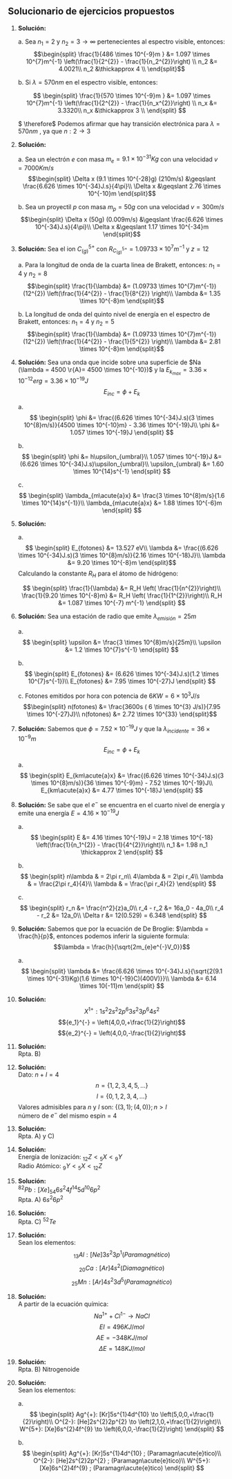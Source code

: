 ## **Solucionario de ejercicios propuestos**

1.  **Solución:**

    a. Sea $n_1 = 2$ y $n_2 = 3 \rightarrow \infty$ pertenecientes al
    espectro visible, entonces: $$\begin{split}
                    \frac{1}{486 \times 10^{-9}m } &= 1.097 \times 10^{7}m^{-1} \left(\frac{1}{2^{2}} - \frac{1}{n_2^{2}}\right) \\
                        n_2 &= 4.0021\\
                        n_2 &\thickapprox 4 \\
                \end{split}$$

    b. Si $\lambda = 570nm$ en el espectro visible, entonces:

    $$
    \begin{split}
                        \frac{1}{570 \times 10^{-9}m } &= 1.097 \times 10^{7}m^{-1} \left(\frac{1}{2^{2}} - \frac{1}{n_x^{2}}\right) \\
                        n_x &= 3.3320\\
                        n_x &\thickapprox 3 \\
        \end{split}
    $$

    $ \therefore$ Podemos afirmar que hay
    transición electrónica para $\lambda = 570nm$ , ya que $n: 2 \rightarrow 3$

2.  **Solución:**

    a. Sea un electrón $e$ con masa $m_e = 9.1 \times 10^{-31}Kg$ con
    una velocidad $v = 7000Km/s$ $$\begin{split}
                        \Delta x (9.1 \times 10^{-28}g) (210m/s) &\geqslant \frac{6.626 \times 10^{-34}J.s}{4\pi}\\
                        \Delta x &\geqslant 2.76 \times 10^{-10}m
                    \end{split}$$

    b. Sea un proyectil $p$ con masa $m_p = 50g$ con una velocidad
    $v = 300m/s$ $$\begin{split}
                        \Delta x (50g) (0.009m/s) &\geqslant \frac{6.626 \times 10^{-34}J.s}{4\pi}\\
                        \Delta x &\geqslant 1.17 \times 10^{-34}m
                \end{split}$$

3.  **Solución:** Sea el ion ${C_{(g)}}^{5+}$ con
    $R_{{C_{(g)}}^{5+}} = 1.09733 \times 10^{7}m^{-1}$ y $z = 12$

    a. Para la longitud de onda de la cuarta linea de Brakett,
    entonces: $n_1 = 4$ y $n_2 = 8$ $$\begin{split}
                        \frac{1}{\lambda} &= (1.09733 \times 10^{7}m^{-1})(12^{2}) \left(\frac{1}{4^{2}} - \frac{1}{8^{2}} \right)\\
                        \lambda &= 1.35 \times 10^{-8}m
                    \end{split}$$

    b. La longitud de onda del quinto nivel de energía en el espectro
    de Brakett, entonces: $n_1 = 4$ y $n_2 = 5$ $$\begin{split}
                        \frac{1}{\lambda} &= (1.09733 \times 10^{7}m^{-1})(12^{2}) \left(\frac{1}{4^{2}} - \frac{1}{5^{2}} \right)\\
                        \lambda &= 2.81 \times 10^{-8}m
                \end{split}$$

4.  **Solución:** Sea una onda que incide sobre una superficie de
    $Na (\lambda = 4500 \r{A}= 4500 \times 10^{-10})$ y la
    $E_{k_{max}} = 3.36 \times 10^{-12}erg = 3.36 \times 10^{-19}J$
    $$E_{inc} = \phi + E_k$$

    a. $$
        \begin{split}
                        \phi &= \frac{(6.626 \times 10^{-34}J.s)(3 \times 10^{8}m/s)}{4500 \times 10^{-10}m} - 3.36 \times 10^{-19}J\\
                        \phi &= 1.057 \times 10^{-19}J
                    \end{split}
        $$

    b. $$
        \begin{split}
                        \phi &= h\upsilon_{umbral}\\
                        1.057 \times 10^{-19}J &= (6.626 \times 10^{-34}J.s)\upsilon_{umbral}\\
                        \upsilon_{umbral} &= 1.60 \times 10^{14}s^{-1}
                    \end{split}
        $$

    c. $$
        \begin{split}
                        \lambda_{m\acute{a}x} &= \frac{3 \times 10^{8}m/s}{1.6 \times 10^{14}s^{-1}}\\
                        \lambda_{m\acute{a}x} &= 1.88 \times 10^{-6}m
                    \end{split}
        $$

5.  **Solución:**

    a. $$
        \begin{split}
                        E_{fotones} &= 13.527 eV\\
                        \lambda  &= \frac{(6.626 \times 10^{-34}J.s)(3 \times 10^{8}m/s)}{2.16 \times 10^{-18}J}\\
                        \lambda  &= 9.20 \times 10^{-8}m
        \end{split}$$
    Calculando la constante $R_H$ para el átomo de hidrógeno:

    $$
    \begin{split}
                        \frac{1}{\lambda} &= R_H \left( \frac{1}{n^{2}}\right)\\
                        \frac{1}{9.20 \times 10^{-8}m} &= R_H \left( \frac{1}{1^{2}}\right)\\
                        R_H &= 1.087 \times 10^{-7} m^{-1}
                    \end{split}
    $$

6.  **Solución:** Sea una estación de radio que emite
    $\lambda_{emisi\acute{o}n} = 25m$

    a. $$
        \begin{split}
                        \upsilon &= \frac{3 \times 10^{8}m/s}{25m}\\
                        \upsilon &= 1.2 \times 10^{7}s^{-1}
                    \end{split}
        $$

    b. $$
        \begin{split}
                        E_{fotones} &= (6.626 \times 10^{-34}J.s)(1.2 \times 10^{7}s^{-1})\\
                        E_{fotones} &= 7.95 \times 10^{-27}J
                    \end{split}
        $$

    c. Fotones emitidos por hora con potencia de
    $6KW = 6 \times 10^{3} J/s$ $$\begin{split}
                        n(fotones) &= \frac{3600s ( 6 \times 10^{3} J/s)}{7.95 \times 10^{-27}J}\\
                        n(fotones) &= 2.72 \times 10^{33}
                    \end{split}$$

7.  **Solución:** Sabemos que $\phi = 7.52 \times 10^{-19}J$ y que la
    $\lambda_{incidente} = 36 \times 10^{-9}m$ $$E_{inc} = \phi + E_k$$

    a. $$
        \begin{split}
                        E_{km\acute{a}x} &= \frac{(6.626 \times 10^{-34}J.s)(3 \times 10^{8}m/s)}{36 \times 10^{-9}m} -  7.52 \times 10^{-19}J\\
                        E_{km\acute{a}x} &= 4.77 \times 10^{-18}J
                    \end{split}
        $$

8.  **Solución:** Se sabe que el $e^{-}$ se encuentra en el cuarto nivel
    de energía y emite una energía $E = 4.16 \times 10^{-19}J$

    a. $$
        \begin{split}
                        E &= 4.16 \times 10^{-19}J = 2.18 \times 10^{-18} \left(\frac{1}{n_1^{2}} - \frac{1}{4^{2}}\right)\\
                        n_1 &= 1.98
                        n_1 \thickapprox 2
                    \end{split}
        $$

    b. $$
        \begin{split}
                        n\lambda & = 2\pi r_n\\
                        4\lambda & = 2\pi r_4\\
                        \lambda & = \frac{2\pi r_4}{4}\\
                        \lambda & = \frac{\pi r_4}{2}
                    \end{split}
        $$

    c. $$
        \begin{split}
                        r_n &= \frac{n^2}{z}a_0\\
                        r_4 - r_2 &= 16a_0 - 4a_0\\
                        r_4 - r_2 &= 12a_0\\
                        \Delta r &= 12(0.529) = 6.348
                    \end{split}
        $$

9.  **Solución:** Sabemos que por la ecuación de De Broglie:
    $\lambda = \frac{h}{p}$, entonces podemos inferir la siguiente
    formula: $$\lambda = \frac{h}{\sqrt{2m_{e}e^{-}V_0}}$$

    a. $$
        \begin{split}
                        \lambda &= \frac{6.626 \times 10^{-34}J.s}{\sqrt{2(9.1 \times 10^{-31}Kg)(1.6 \times 10^{-19}C)(400V)}}\\
                        \lambda &= 6.14 \times 10{-11}m
                    \end{split}
        $$

10. **Solución:** $$X^{1+}: 1s^{2}2s^{2}2p^{6}3s^{2}3p^{6}4s^{2}$$
    $${e_1}^{-} = \left(4,0,0,+\frac{1}{2}\right)$$
    $${e_2}^{-} = \left(4,0,0,-\frac{1}{2}\right)$$

11. **Solución:**\
    Rpta. B)

12. **Solución:**\
    Dato: $n + l = 4$ $$n = \{1, 2, 3, 4, 5,\ldots\}$$
    $$l = \{0, 1, 2, 3, 4,\ldots\}$$
    Valores admisibles para $n$ y $l$
    son: $\{(3,1);(4,0)\} ; n>l$\
    número de $e^{-}$ del mismo espin = 4

13. **Solución:**\
    Rpta. A) y C)

14. **Solución:**\
    Energía de Ionización: ${}_{12}Z<{}_5X<{}_9Y$\
    Radio Atómico: ${}_9Y<{}_5X<{}_{12}Z$

15. **Solución:**\
    $^{82}Pb: [Xe]_{54}6s^{2}4f^{14}5d^{10}6p^{2}$\
    Rpta. A) $6s^{2}6p^{2}$

16. **Solución:**\
    Rpta. C) $^{52}Te$

17. **Solución:**\
    Sean los elementos:
    $${}_{13}Al: [Ne]3s^{2}3p^{1} (Paramagn\acute{e}tico)$$
    $${}_{20}Ca: [Ar]4s^{2} (Diamagn\acute{e}tico)$$
    $${}_{25}Mn: [Ar]4s^{2}3d^{5} (Paramagn\acute{e}tico)$$

18. **Solución:**\
    A partir de la ecuación química:
    $$Na^{1+} + Cl^{1-} \longrightarrow NaCl$$
    $$EI = 496 KJ/mol$$
    $$AE = -348 KJ/mol$$
    $$\Delta E = 148 KJ/mol$$

19. **Solución:**\
    Rpta. B) Nitrogenoide

20. **Solución:**\
    Sean los elementos:

    a. $$
        \begin{split}
                        Ag^{+}: [Kr]5s^{1}4d^{10} \to \left(5,0,0,+\frac{1}{2}\right)\\
                        O^{2-}: [He]2s^{2}2p^{2} \to \left(2,1,0,+\frac{1}{2}\right)\\
                        W^{5+}: [Xe]6s^{2}4f^{9} \to \left(6,0,0,-\frac{1}{2}\right)
                    \end{split}
        $$

    b. $$
        \begin{split}
                        Ag^{+}: [Kr]5s^{1}4d^{10} ; (Paramagn\acute{e}tico)\\
                        O^{2-}: [He]2s^{2}2p^{2} ; (Paramagn\acute{e}tico)\\
                        W^{5+}: [Xe]6s^{2}4f^{9} ; (Paramagn\acute{e}tico)
                    \end{split}
        $$
